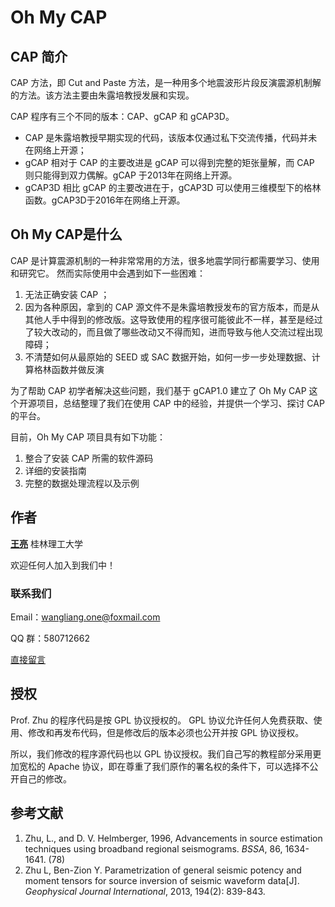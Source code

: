 # Oh My CAP

## CAP 简介

CAP 方法，即 Cut and Paste 方法，是一种用多个地震波形片段反演震源机制解的方法。该方法主要由朱露培教授发展和实现。

CAP 程序有三个不同的版本：CAP、gCAP 和 gCAP3D。

- CAP 是朱露培教授早期实现的代码，该版本仅通过私下交流传播，代码并未在网络上开源；
- gCAP 相对于 CAP 的主要改进是 gCAP 可以得到完整的矩张量解，而 CAP 则只能得到双力偶解。gCAP 于2013年在网络上开源。
- gCAP3D 相比 gCAP 的主要改进在于，gCAP3D 可以使用三维模型下的格林函数。gCAP3D于2016年在网络上开源。

## Oh My CAP是什么

CAP 是计算震源机制的一种非常常用的方法，很多地震学同行都需要学习、使用和研究它。
然而实际使用中会遇到如下一些困难：

1.  无法正确安装 CAP ；
2.  因为各种原因，拿到的 CAP 源文件不是朱露培教授发布的官方版本，而是从其他人手中得到的修改版。这导致使用的程序很可能彼此不一样，甚至是经过了较大改动的，而且做了哪些改动又不得而知，进而导致与他人交流过程出现障碍；
3.  不清楚如何从最原始的 SEED 或 SAC 数据开始，如何一步一步处理数据、计算格林函数并做反演

为了帮助 CAP 初学者解决这些问题，我们基于 gCAP1.0 建立了 Oh My CAP 这个开源项目，总结整理了我们在使用 CAP 中的经验，并提供一个学习、探讨 CAP 的平台。

目前，Oh My CAP 项目具有如下功能：

1.  整合了安装 CAP 所需的软件源码
2.  详细的安装指南
3.  完整的数据处理流程以及示例

## 作者

__[王亮](http://wangliang.one)__  桂林理工大学

欢迎任何人加入到我们中！

### 联系我们

Email：wangliang.one@foxmail.com

QQ 群：580712662

[直接留言](http://wangliang.one/#contact)

## 授权

Prof. Zhu 的程序代码是按 GPL 协议授权的。
GPL 协议允许任何人免费获取、使用、修改和再发布代码，但是修改后的版本必须也公开并按 GPL 协议授权。

所以，我们修改的程序源代码也以 GPL 协议授权。我们自己写的教程部分采用更加宽松的 Apache 协议，即在尊重了我们原作的署名权的条件下，可以选择不公开自己的修改。

## 参考文献

1. Zhu, L., and D. V. Helmberger, 1996, Advancements in source estimation techniques using broadband regional seismograms. *BSSA*, 86, 1634-1641. (78)
2. Zhu L, Ben-Zion Y. Parametrization of general seismic potency and moment tensors for source inversion of seismic waveform data[J]. *Geophysical Journal International*, 2013, 194(2): 839-843.
